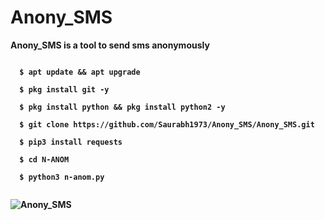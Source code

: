 # Anony_SMS
<b>Anony_SMS<b> is a tool to send sms anonymously

```
  
  $ apt update && apt upgrade 
  
  $ pkg install git -y
  
  $ pkg install python && pkg install python2 -y
  
  $ git clone https://github.com/Saurabh1973/Anony_SMS/Anony_SMS.git
  
  $ pip3 install requests
  
  $ cd N-ANOM 
  
  $ python3 n-anom.py
  

```

![Anony_SMS](https://j.top4top.io/p_1905o7ugw0.png)

